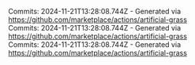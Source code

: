 Commits: 2024-11-21T13:28:08.744Z - Generated via https://github.com/marketplace/actions/artificial-grass
<br>
Commits: 2024-11-21T13:28:08.744Z - Generated via https://github.com/marketplace/actions/artificial-grass
<br>
Commits: 2024-11-21T13:28:08.744Z - Generated via https://github.com/marketplace/actions/artificial-grass
<br>
